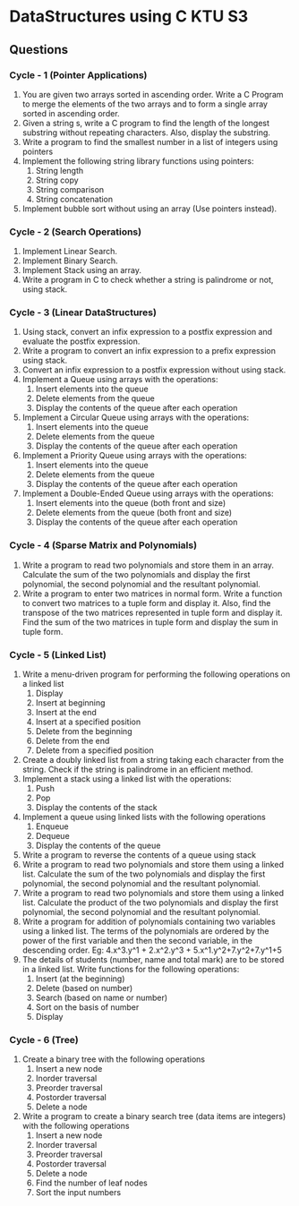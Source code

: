 # DataStructures using C KTU S3

## Questions

### Cycle - 1 (Pointer Applications)

1. You are given two arrays sorted in ascending order. Write a C Program to merge the elements of the two arrays and to form a single array sorted in ascending order.
2. Given a string s, write a C program to find the length of the longest substring without repeating characters. Also, display the substring.
3. Write a program to find the smallest number in a list of integers using pointers
4. Implement the following string library functions using pointers:
     1. String length
     2. String copy
     3. String comparison
     4. String concatenation 
6. Implement bubble sort without using an array (Use pointers instead).


### Cycle - 2 (Search Operations)

1. Implement Linear Search.
2. Implement Binary Search.
3. Implement Stack using an array.
4. Write a program in C to check whether a string is palindrome or not, using stack.

### Cycle - 3 (Linear DataStructures)

1. Using stack, convert an infix expression to a postfix expression and evaluate the postfix expression.
2. Write a program to convert an infix expression to a prefix expression using stack.
3. Convert an infix expression to a postfix expression without using stack.
4. Implement a Queue using arrays with the operations:
     1. Insert elements into the queue 
     2. Delete elements from the queue
     3. Display the contents of the queue after each operation
5. Implement a Circular Queue using arrays with the operations:
     1. Insert elements into the queue
     2. Delete elements from the queue
     3. Display the contents of the queue after each operation
6. Implement a Priority Queue using arrays with the operations:
     1. Insert elements into the queue
     2. Delete elements from the queue
     3. Display the contents of the queue after each operation
7. Implement a Double-Ended Queue using arrays with the operations:
     1. Insert elements into the queue (both front and size)
     2. Delete elements from the queue (both front and size)
     3. Display the contents of the queue after each operation

### Cycle - 4 (Sparse Matrix and Polynomials)

1. Write a program to read two polynomials and store them in an array. Calculate the sum of the two polynomials and display the first polynomial, the second polynomial and the resultant polynomial.
2. Write a program to enter two matrices in normal form. Write a function to convert two matrices to a tuple form and display it. Also, find the transpose of the two matrices represented in tuple form and display 
   it. Find the sum of the two matrices in tuple form and display the sum in tuple form.

### Cycle - 5 (Linked List)

1. Write a menu-driven program for performing the following operations on a linked list
     1. Display
     2. Insert at beginning
     3. Insert at the end
     4. Insert at a specified position
     5. Delete from the beginning
     6. Delete from the end
     7. Delete from a specified position
2. Create a doubly linked list from a string taking each character from the string.
   Check if the string is palindrome in an efficient method.
3. Implement a stack using a linked list with the operations:
     1. Push
     2. Pop
     3. Display the contents of the stack
4. Implement a queue using linked lists with the following operations
     1. Enqueue
     2. Dequeue
     3. Display the contents of the queue
5. Write a program to reverse the contents of a queue using stack 
6. Write a program to read two polynomials and store them using a linked list.
   Calculate the sum of the two polynomials and display the first polynomial,
   the second polynomial and the resultant polynomial.
7. Write a program to read two polynomials and store them using a linked list.
   Calculate the product of the two polynomials and display the first polynomial,
   the second polynomial and the resultant polynomial.
8. Write a program for addition of polynomials containing two variables using a linked list.
   The terms of the polynomials are ordered by the power of the first variable and then the second variable, in the descending order.
   Eg: 4.x^3.y^1 + 2.x^2.y^3 + 5.x^1.y^2+7.y^2+7.y^1+5
9. The details of students (number, name and total mark) are to be stored in a linked list. Write functions for the following operations: 
     1. Insert (at the beginning)
     2. Delete (based on number)
     3. Search (based on name or number)
     4. Sort on the basis of number
     5. Display
   
### Cycle - 6 (Tree)

1. Create a binary tree with the following operations
     1. Insert a new node
     2. Inorder traversal
     3. Preorder traversal
     4. Postorder traversal
     5. Delete a node
2. Write a program to create a binary search tree (data items are integers) with the following operations
     1. Insert a new node
     2. Inorder traversal
     3. Preorder traversal
     4. Postorder traversal
     5. Delete a node
     6. Find the number of leaf nodes
     7. Sort the input numbers
      
